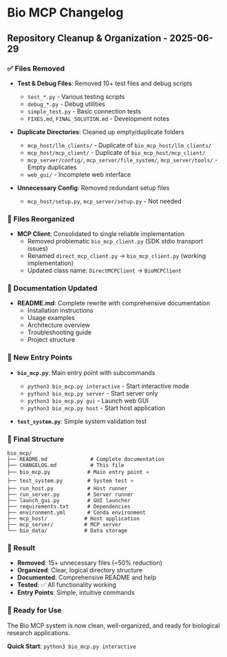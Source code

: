 # Bio MCP Changelog

## Repository Cleanup & Organization - 2025-06-29

### ✅ Files Removed
- **Test & Debug Files**: Removed 10+ test files and debug scripts
  - `test_*.py` - Various testing scripts  
  - `debug_*.py` - Debug utilities
  - `simple_test.py` - Basic connection tests
  - `FIXES.md`, `FINAL_SOLUTION.md` - Development notes

- **Duplicate Directories**: Cleaned up empty/duplicate folders
  - `mcp_host/llm_clients/` - Duplicate of `bio_mcp_host/llm_clients/`
  - `mcp_host/mcp_client/` - Duplicate of `bio_mcp_host/mcp_client/`
  - `mcp_server/config/`, `mcp_server/file_system/`, `mcp_server/tools/` - Empty duplicates
  - `web_gui/` - Incomplete web interface

- **Unnecessary Config**: Removed redundant setup files
  - `mcp_host/setup.py`, `mcp_server/setup.py` - Not needed

### 🔧 Files Reorganized
- **MCP Client**: Consolidated to single reliable implementation
  - Removed problematic `bio_mcp_client.py` (SDK stdio transport issues)
  - Renamed `direct_mcp_client.py` → `bio_mcp_client.py` (working implementation)
  - Updated class name: `DirectMCPClient` → `BioMCPClient`

### 📝 Documentation Updated  
- **README.md**: Complete rewrite with comprehensive documentation
  - Installation instructions
  - Usage examples
  - Architecture overview
  - Troubleshooting guide
  - Project structure

### 🚀 New Entry Points
- **`bio_mcp.py`**: Main entry point with subcommands
  - `python3 bio_mcp.py interactive` - Start interactive mode
  - `python3 bio_mcp.py server` - Start server only
  - `python3 bio_mcp.py gui` - Launch web GUI
  - `python3 bio_mcp.py host` - Start host application

- **`test_system.py`**: Simple system validation test

### 📁 Final Structure
```
bio_mcp/
├── README.md              # Complete documentation
├── CHANGELOG.md           # This file
├── bio_mcp.py            # Main entry point ⭐
├── test_system.py        # System test ⭐
├── run_host.py           # Host runner
├── run_server.py         # Server runner  
├── launch_gui.py         # GUI launcher
├── requirements.txt      # Dependencies
├── environment.yml       # Conda environment
├── mcp_host/            # Host application
├── mcp_server/          # MCP server
└── bio_data/            # Data storage
```

### 🎯 Result
- **Removed**: 15+ unnecessary files (~50% reduction)
- **Organized**: Clear, logical directory structure
- **Documented**: Comprehensive README and help
- **Tested**: ✅ All functionality working
- **Entry Points**: Simple, intuitive commands

### 🚀 Ready for Use
The Bio MCP system is now clean, well-organized, and ready for biological research applications.

**Quick Start**: `python3 bio_mcp.py interactive`